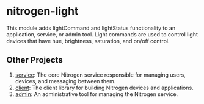 # nitrogen-light

This module adds lightCommand and lightStatus functionality to an application, service, or admin tool.  Light commands are used to control light devices that have hue, brightness, saturation, and on/off control.

## Other Projects

1. [service](https://github.com/nitrogenjs/service): The core Nitrogen service responsible for managing users, devices, and messaging between them.
2. [client](https://github.com/nitrogenjs/client): The client library for building Nitrogen devices and applications.
3. [admin](https://github.com/nitrogenjs/admin): An administrative tool for managing the Nitrogen service.
